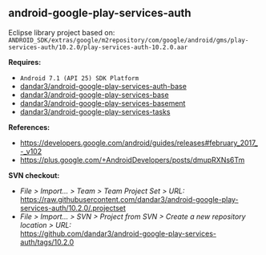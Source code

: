 ## android-google-play-services-auth

Eclipse library project based on:<br/>
`ANDROID_SDK/extras/google/m2repository/com/google/android/gms/play-services-auth/10.2.0/play-services-auth-10.2.0.aar`

**Requires:**
- `Android 7.1 (API 25) SDK Platform`
- [dandar3/android-google-play-services-auth-base](https://github.com/dandar3/android-google-play-services-auth-base/tree/10.2.0)
- [dandar3/android-google-play-services-base](https://github.com/dandar3/android-google-play-services-base/tree/10.2.0)
- [dandar3/android-google-play-services-basement](https://github.com/dandar3/android-google-play-services-basement/tree/10.2.0)
- [dandar3/android-google-play-services-tasks](https://github.com/dandar3/android-google-play-services-tasks/tree/10.2.0)

**References:**
- https://developers.google.com/android/guides/releases#february_2017_-_v102
- https://plus.google.com/+AndroidDevelopers/posts/dmupRXNs6Tm

**SVN checkout:**
- _File > Import... > Team > Team Project Set > URL:_<br/>
  https://raw.githubusercontent.com/dandar3/android-google-play-services-auth/10.2.0/.projectset
- _File > Import... > SVN > Project from SVN > Create a new repository location > URL:_<br/> 
  https://github.com/dandar3/android-google-play-services-auth/tags/10.2.0